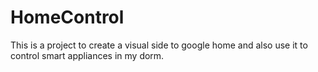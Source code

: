 # HomeControl
This is a project to create a visual side to google home and also use it to control smart appliances in my dorm.